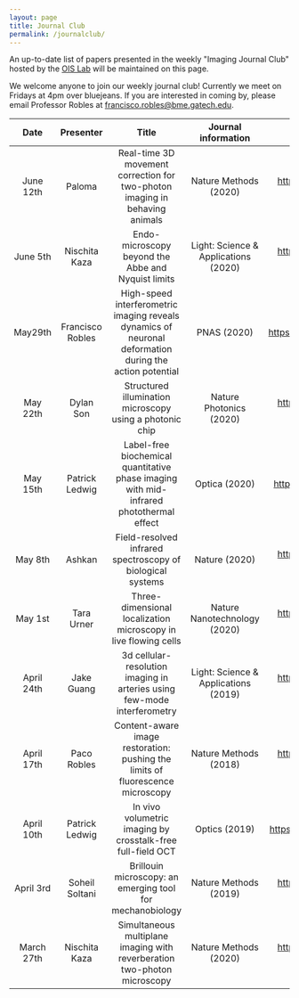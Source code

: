 ```yaml
---
layout: page
title: Journal Club
permalink: /journalclub/
---
```


An up-to-date list of papers presented in the weekly "Imaging Journal Club" hosted by the [OIS Lab](https://robleslab.gatech.edu/) will be maintained on this page.

We welcome anyone to join our weekly journal club! Currently we meet on Fridays at 4pm over bluejeans. If you are interested in coming by, please email Professor Robles at <francisco.robles@bme.gatech.edu>.

| Date | Presenter | Title | Journal information | DOI |
|:----------:|:--------------:|:------------------------------------------------------------------------------:|:------------------------------------:|:-----------------------------------------:|
| June 12th | Paloma | Real-time 3D movement correction for two-photon imaging in behaving animals | Nature Methods (2020) | https://doi.org/10.1038/s41592-020-0851-7 |  |  |  |  |  |  |  |  |  |  |  |  |  |  |  |  |  |  |  |  |  |
| June 5th | Nischita Kaza | Endo-microscopy beyond the Abbe and Nyquist limits | Light: Science & Applications (2020) | https://doi.org/10.1038/s41377-020-0308-x |  |  |  |  |  |  |  |  |  |  |  |  |  |  |  |  |  |  |  |  |  |
| May29th | Francisco Robles | High-speed interferometric imaging reveals dynamics of neuronal deformation during the action potential | PNAS (2020) | https://doi.org/10.1073/pnas.1920039117 |  |  |  |  |  |  |  |  |  |  |  |  |  |  |  |  |  |  |  |  |  |
| May 22th | Dylan Son | Structured illumination microscopy using a photonic chip | Nature Photonics (2020) | <https://doi.org/10.1038/s41566-020-0620-2> |
| May 15th | Patrick Ledwig | Label-free biochemical quantitative phase imaging with mid-infrared photothermal effect | Optica (2020) | <https://doi.org/10.1364/OPTICA.390186> |
| May 8th | Ashkan | Field-resolved infrared spectroscopy of biological systems | Nature (2020) | <https://doi.org/10.1038/s41586-019-1850-7> |
| May 1st | Tara Urner | Three-dimensional localization microscopy in live flowing cells | Nature Nanotechnology (2020) | <https://doi.org/10.1038/s41565-020-0662-0> |
| April 24th | Jake Guang | 3d cellular-resolution imaging in arteries using few-mode interferometry | Light: Science & Applications (2019) | <https://doi.org/10.1038/s41377-019-0211-5> |
| April 17th | Paco Robles | Content-aware image restoration: pushing the limits of fluorescence microscopy | Nature Methods (2018) | <https://doi.org/10.1038/s41592-018-0216-7> |
| April 10th | Patrick Ledwig | In vivo volumetric imaging by crosstalk-free full-field OCT | Optics (2019) | <https://doi.org/10.1364/OPTICA.6.000608> |
| April 3rd | Soheil Soltani | Brillouin microscopy: an emerging tool for mechanobiology | Nature Methods (2019) | <https://doi.org/10.1038/s41592-019-0543-3> |
| March 27th | Nischita Kaza | Simultaneous multiplane imaging with reverberation two-photon microscopy | Nature Methods (2020) | <https://doi.org/10.1038/s41592-019-0728-9> |
